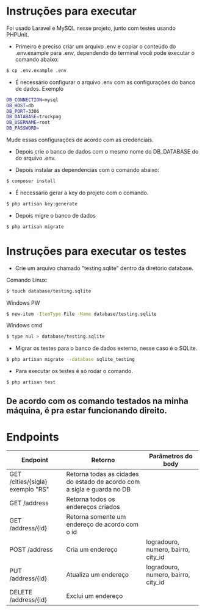 # Instruções para executar

Foi usado Laravel e MySQL nesse projeto, junto com testes usando PHPUnit.

* Primeiro é preciso criar um arquivo .env e copiar o conteúdo do .env.example para .env, dependendo do terminal você pode executar o comando abaixo:
```sh
$ cp .env.example .env
```
* É necessário configurar o arquivo .env com as configurações do banco de dados.
Exemplo
```sh
DB_CONNECTION=mysql
DB_HOST=db
DB_PORT=3306
DB_DATABASE=truckpag
DB_USERNAME=root
DB_PASSWORD=
```
Mude essas configurações de acordo com as credenciais.
* Depois crie o banco de dados com o mesmo nome do DB_DATABASE do do arquivo .env.

* Depois instalar as dependencias com o comando abaixo:

```sh
$ composer install
```
* É necessário gerar a key do projeto com o comando.

```sh
$ php artisan key:generate
```
* Depois migre o banco de dados
```sh
$ php artisan migrate
```
# Instruções para executar os testes

* Crie um arquivo chamado "testing.sqlite" dentro da diretório database.

Comando
Linux:
```sh
$ touch database/testing.sqlite
```
Windows PW

```sh
$ new-item -ItemType File -Name database/testing.sqlite
```
Windows cmd

```sh
$ type nul > database/testing.sqlite
```

* Migrar os testes para o banco de dados externo, nesse caso é o SQLite.

```sh
$ php artisan migrate --database sqlite_testing
```
* Para executar os testes é só rodar o comando.

```sh
$ php artisan test
```
## De acordo com os comando testados na minha máquina, é pra estar funcionando direito.

# Endpoints

| Endpoint                             | Retorno                                                                 | Parâmetros do body                  |
|--------------------------------------|-------------------------------------------------------------------------|-------------------------------------|
| GET /cities/{sigla} exemplo "RS"     | Retorna todas as cidades do estado de acordo com a sigla e guarda no DB |                                     |
| GET /address                         | Retorna todos os endereços criados                                      |                                     |
| GET /address/{id}                    | Retorna somente um endereço de acordo com o id                          |                                     |
| POST /address                        | Cria um endereço                                                        | logradouro, numero, bairro, city_id |
| PUT /address/{id}                    | Atualiza um endereço                                                    | logradouro, numero, bairro, city_id |
| DELETE /address/{id}                 | Exclui um endereço                                                      |                                     |

